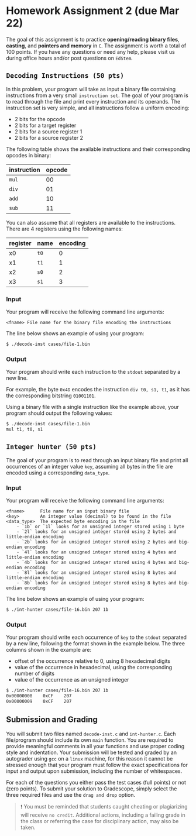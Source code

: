 # Homework Assignment 2 (due Mar 22)

The goal of this assignment is to practice **opening/reading binary files**, **casting**, and  **pointers and memory** in `C`.  The assignment is worth a total of 100 points.  If you have any questions or need any help, please visit us during office hours and/or post questions on `EdStem`.


## `Decoding Instructions (50 pts)`
In this problem, your program will take as input a binary file containing instructions from a very small `instruction set`.  The goal of your program is to read through the file and print every instruction and its operands.  The instruction set is very simple, and all instructions follow a uniform encoding:

- 2 bits for the opcode
- 2 bits for a target register
- 2 bits for a source register 1
- 2 bits for a source register 2

The following table shows the available instructions and their corresponding opcodes in binary:

| instruction  | opcode |
| ------------- | ------------- |
| `mul` | 00 |
| `div` | 01 |
| `add` | 10 |
| `sub` | 11 |

You can also assume that all registers are available to the instructions.  There are 4 registers using the following names:

| register  | name | encoding |
| --------- | ---- | -------- |
| x0 | `t0` | 0 |
| x1 | `t1` | 1 |
| x2 | `s0` | 2 |
| x3 | `s1` | 3 |

### Input
Your program will receive the following command line arguments:
```text
<fname> File name for the binary file encoding the instructions
```
The line below shows an example of using your program:
```bash
$ ./decode-inst cases/file-1.bin
```

### Output
Your program should write each instruction to the `stdout` separated by a new line.  

For example, the byte `0x4D` encodes the instruction `div t0, s1, t1`, as it has the corresponding bitstring `01001101`.  

Using a binary file with a single instruction like the example above, your program should output the following values:

```bash
$ ./decode-inst cases/file-1.bin
mul t1, t0, s1
```

## `Integer hunter (50 pts)`

The goal of your program is to read through an input binary file and print all occurrences of an integer value `key`, assuming all bytes in the file are encoded using a corresponding `data_type`.

### Input

Your program will receive the following command line arguments:

```text
<fname>      File name for an input binary file
<key>        An integer value (decimal) to be found in the file
<data_type>  The expected byte encoding in the file
    - `1b` or `1l` looks for an unsigned integer stored using 1 byte
    - `2l` looks for an unsigned integer stored using 2 bytes and little-endian encoding
    - `2b` looks for an unsigned integer stored using 2 bytes and big-endian encoding
    - `4l` looks for an unsigned integer stored using 4 bytes and little-endian encoding
    - `4b` looks for an unsigned integer stored using 4 bytes and big-endian encoding
    - `8l` looks for an unsigned integer stored using 8 bytes and little-endian encoding
    - `8b` looks for an unsigned integer stored using 8 bytes and big-endian encoding
```

The line below shows an example of using your program:
```bash
$ ./int-hunter cases/file-16.bin 207 1b
```

### Output

Your program should write each occurrence of `key` to the `stdout` separated by a new line, following the format shown in the example below.  The three columns shown in the example are: 

- offset of the occurrence relative to 0, using 8 hexadecimal digits
- value of the occurrence in hexadecimal, using the corresponding number of digits
- value of the occurrence as an unsigned integer

```bash
$ ./int-hunter cases/file-16.bin 207 1b
0x00000008    0xCF    207
0x00000009    0xCF    207
```


## Submission and Grading
You will submit two files named `decode-inst.c` and `int-hunter.c`.  Each file/program should include its own `main` function.  You are required to provide meaningful comments in all your functions and use proper coding style and indentation.  Your submission will be tested and graded by an autograder using `gcc` on a `linux` machine, for this reason it cannot be stressed enough that your program must follow the exact specifications for input and output upon submission, including the number of whitespaces.

For each of the questions you either pass the test cases (full points) or not (zero points).  To submit your solution to Gradescope, simply select the three required files and use the `drag and drop` option.

> :heavy_exclamation_mark: You must be reminded that students caught cheating or plagiarizing will receive `no credit`. Additional actions, including a failing grade in the class or referring the case for disciplinary action, may also be taken.
